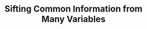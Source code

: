 ---
arxiv: 1606.02307
authors:
- firstname: Greg
  institute: USC
  lastname: Ver Steeg
- firstname: Shuyang
  institute: USC
  lastname: Gao
- firstname: Kyle
  institute: USC
  lastname: Reing
- firstname: Aram
  institute: USC
  lastname: Galstyan
categories:
- vesteeg16a
key: versteeg16a
layout: refuses
section: pre
title: Sifting Common Information from Many Variables
---